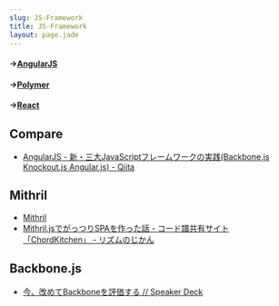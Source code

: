 ```yaml
---
slug: JS-Framework
title: JS-Framework
layout: page.jade
---
```


#### →__[AngularJS](/wiki/AngularJS/)__

#### →__[Polymer](/wiki/Polymer/)__

#### →__[React](/wiki/React/)__


## Compare
- [AngularJS - 新・三大JavaScriptフレームワークの実践(Backbone.js Knockout.js Angular.js) - Qiita](http://qiita.com/icoxfog417/items/3c68e1a4de7121658e29)


## Mithril
- [Mithril](http://mithril-ja.js.org/)
- [Mithril.jsでがっつりSPAを作った話 - コード譜共有サイト「ChordKitchen」 - リズムのじかん](http://chords.hatenablog.com/entry/2015/08/04/mithril%E3%81%A7%E3%81%8C%E3%81%A3%E3%81%A4%E3%82%8ASPA%E3%82%92%E4%BD%9C%E3%81%A3%E3%81%9F%E8%A9%B1_-_%E3%82%B3%E3%83%BC%E3%83%89%E8%AD%9C%E5%85%B1%E6%9C%89%E3%82%B5%E3%82%A4%E3%83%88%E3%80%8CChordKitch)


## Backbone.js
- [今、改めてBackboneを評価する // Speaker Deck](https://speakerdeck.com/shibe97/jin-gai-metebackbonewoping-jia-suru)
